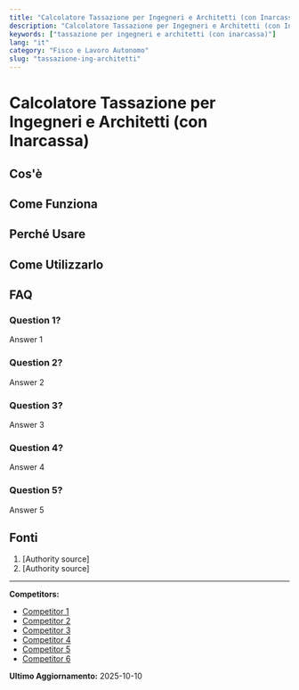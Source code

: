 ```yaml
---
title: "Calcolatore Tassazione per Ingegneri e Architetti (con Inarcassa)"
description: "Calcolatore Tassazione per Ingegneri e Architetti (con Inarcassa)"
keywords: ["tassazione per ingegneri e architetti (con inarcassa)"]
lang: "it"
category: "Fisco e Lavoro Autonomo"
slug: "tassazione-ing-architetti"
---
```


# Calcolatore Tassazione per Ingegneri e Architetti (con Inarcassa)

<!-- TODO: Add introduction -->

## Cos'è

<!-- TODO: Explain what this calculator does -->

## Come Funziona

<!-- TODO: Explain methodology -->

## Perché Usare

<!-- TODO: List benefits -->

## Come Utilizzarlo

<!-- TODO: Step-by-step guide -->

## FAQ

### Question 1?
Answer 1

### Question 2?
Answer 2

### Question 3?
Answer 3

### Question 4?
Answer 4

### Question 5?
Answer 5

## Fonti

1. [Authority source]
2. [Authority source]

---

**Competitors:**
- [Competitor 1](https://www.taxdemocracy.com/lp/inarcassa-ingegneri-architetti)
- [Competitor 2](https://www.inarcassa.it/articoli/contributi-gli-iscritti)
- [Competitor 3](https://www.fiscozen.it/guide/tasse-inarcassa/)
- [Competitor 4](https://www.taxmanapp.it/blog/2025/03/20/calcolo-contributi-inarcassa/)
- [Competitor 5](https://www.professionearchitetto.it/tools/fattura/)
- [Competitor 6](https://flextax.it/calcolo-tasse-ed-esempi-in-forfettario-per-architetti/)

**Ultimo Aggiornamento:** 2025-10-10
